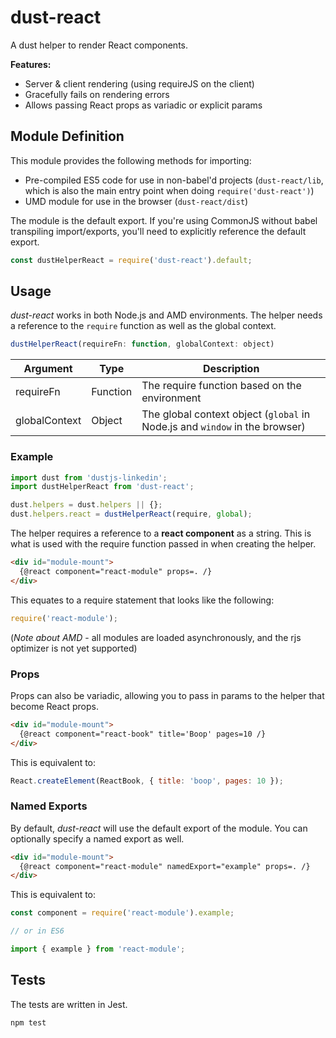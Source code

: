 # dust-react

A dust helper to render React components.

**Features:**

- Server & client rendering (using requireJS on the client)
- Gracefully fails on rendering errors
- Allows passing React props as variadic or explicit params

## Module Definition

This module provides the following methods for importing:

- Pre-compiled ES5 code for use in non-babel'd projects (`dust-react/lib`, which is also the main entry point when doing `require('dust-react')`)
- UMD module for use in the browser (`dust-react/dist`)

The module is the default export. If you're using CommonJS without babel transpiling import/exports, you'll need to explicitly reference the default export.

```js
const dustHelperReact = require('dust-react').default;
```

## Usage

*dust-react* works in both Node.js and AMD environments. The helper needs a reference to the `require` function as well as the global context.

```js
dustHelperReact(requireFn: function, globalContext: object)
```

| Argument       | Type     | Description                                                                  |
| -              | -        | -                                                                            |
| requireFn      | Function | The require function based on the environment                                |
| globalContext  | Object   | The global context object (`global` in Node.js and `window` in the browser)  |

### Example

```js
import dust from 'dustjs-linkedin';
import dustHelperReact from 'dust-react';

dust.helpers = dust.helpers || {};
dust.helpers.react = dustHelperReact(require, global);
```

The helper requires a reference to a **react component** as a string. This is what is used with the require function passed in when creating the helper.

```html
<div id="module-mount">
  {@react component="react-module" props=. /}
</div>
```

This equates to a require statement that looks like the following:

```js
require('react-module');
```

(*Note about AMD* - all modules are loaded asynchronously, and the rjs optimizer is not yet supported)

### Props

Props can also be variadic, allowing you to pass in params to the helper that become React props.

```html
<div id="module-mount">
  {@react component="react-book" title='Boop' pages=10 /}
</div>
```

This is equivalent to:

```js
React.createElement(ReactBook, { title: 'boop', pages: 10 });
```

### Named Exports

By default, *dust-react* will use the default export of the module. You can optionally specify a named export as well.

```html
<div id="module-mount">
  {@react component="react-module" namedExport="example" props=. /}
</div>
```

This is equivalent to:

```js
const component = require('react-module').example;

// or in ES6

import { example } from 'react-module';
```

## Tests

The tests are written in Jest.

```
npm test
```
